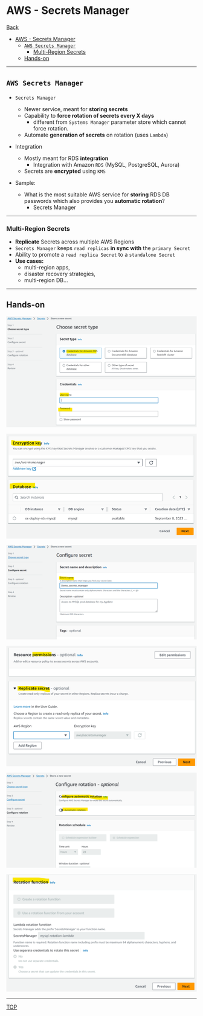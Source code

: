 # AWS - Secrets Manager

[Back](../index.md)

- [AWS - Secrets Manager](#aws---secrets-manager)
  - [`AWS Secrets Manager`](#aws-secrets-manager)
    - [Multi-Region Secrets](#multi-region-secrets)
  - [Hands-on](#hands-on)

---

## `AWS Secrets Manager`

- `Secrets Manager`

  - Newer service, meant for **storing secrets**
  - Capability to **force rotation of secrets every X days**
    - different from `Systems Manager` parameter store which cannot force rotation.
  - Automate **generation of secrets** on rotation (uses `Lambda`)

- Integration

  - Mostly meant for RDS **integration**
    - Integration with Amazon `RDS` (MySQL, PostgreSQL, Aurora)
  - Secrets are **encrypted** using `KMS`

- Sample:
  - What is the most suitable AWS service for **storing** RDS DB passwords which also provides you **automatic rotation**?
    - Secrets Manager

---

### Multi-Region Secrets

- **Replicate** Secrets across multiple AWS Regions
- `Secrets Manager` keeps `read replicas` **in sync with** the `primary Secret`
- Ability to promote a `read replica Secret` to a `standalone Secret`
- **Use cases:**
  - multi-region apps,
  - disaster recovery strategies,
  - multi-region DB…

---

## Hands-on

![secrets_manager_handson01](./pic/secrets_manager_handson01.png)

![secrets_manager_handson01](./pic/secrets_manager_handson02.png)

![secrets_manager_handson01](./pic/secrets_manager_handson03.png)

![secrets_manager_handson01](./pic/secrets_manager_handson04.png)

![secrets_manager_handson01](./pic/secrets_manager_handson05.png)

![secrets_manager_handson01](./pic/secrets_manager_handson06.png)

---

[TOP](#aws---secrets-manager)
